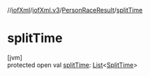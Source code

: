 //[iofXml](../../../index.md)/[iofXml.v3](../index.md)/[PersonRaceResult](index.md)/[splitTime](split-time.md)

# splitTime

[jvm]\
protected open val [splitTime](split-time.md): [List](https://docs.oracle.com/javase/8/docs/api/java/util/List.html)<[SplitTime](../-split-time/index.md)>
